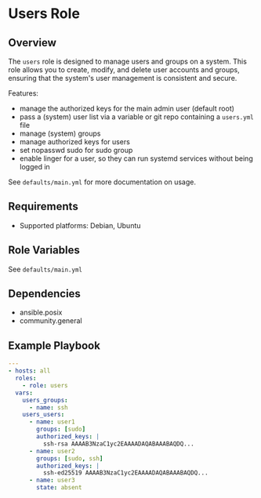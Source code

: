 # Users Role

## Overview

The `users` role is designed to manage users and groups on a system. This role allows you to create, modify, and delete user accounts and groups, ensuring that the system's user management is consistent and secure.

Features:
- manage the authorized keys for the main admin user (default root)
- pass a (system) user list via a variable or git repo containing a `users.yml` file
- manage (system) groups
- manage authorized keys for users
- set nopasswd sudo for sudo group
- enable linger for a user, so they can run systemd services without being logged in

See `defaults/main.yml` for more documentation on usage.

## Requirements

- Supported platforms: Debian, Ubuntu

## Role Variables

See `defaults/main.yml`

## Dependencies

- ansible.posix
- community.general

## Example Playbook

```yaml
---
- hosts: all
  roles:
    - role: users
  vars:
    users_groups:
      - name: ssh
    users_users:
      - name: user1
        groups: [sudo]
        authorized_keys: |
          ssh-rsa AAAAB3NzaC1yc2EAAAADAQABAAABAQDQ...
      - name: user2
        groups: [sudo, ssh]
        authorized_keys: |
          ssh-ed25519 AAAAB3NzaC1yc2EAAAADAQABAAABAQDQ...
      - name: user3
        state: absent
```